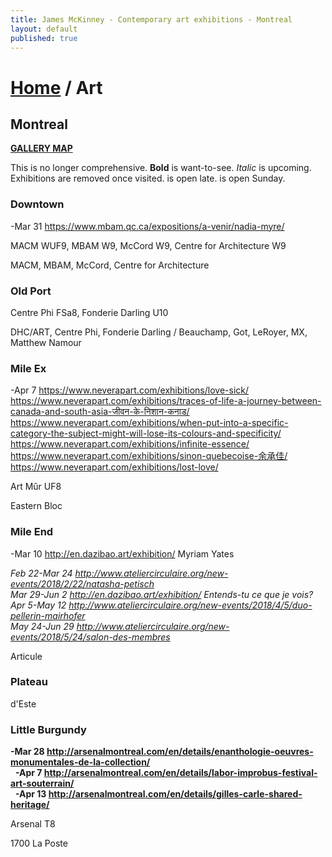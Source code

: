 ```yaml
---
title: James McKinney - Contemporary art exhibitions - Montreal
layout: default
published: true
---
```


# [Home](/) / Art

## Montreal

**[GALLERY MAP](https://www.google.com/maps/d/u/0/edit?mid=1pKDvWCvnInNN2igV2ruxxL_srzE)**

This is no longer comprehensive. <span class="glyphicon glyphicon-info-sign" aria-hidden="true"></span> <strong>Bold</strong> is want-to-see. <em>Italic</em> is upcoming. Exhibitions are removed once visited. <span class="glyphicon glyphicon-time" aria-hidden="true"></span> is open late. <span class="glyphicon glyphicon-calendar" aria-hidden="true"></span> is open Sunday.

### Downtown

-Mar 31 <https://www.mbam.qc.ca/expositions/a-venir/nadia-myre/>  

<span class="glyphicon glyphicon-time" aria-hidden="true"></span> MACM WUF9, MBAM W9, McCord W9, Centre for Architecture W9

<span class="glyphicon glyphicon-calendar" aria-hidden="true"></span> MACM, MBAM, McCord, Centre for Architecture

### Old Port

<span class="glyphicon glyphicon-time" aria-hidden="true"></span> Centre Phi FSa8, Fonderie Darling U10

<span class="glyphicon glyphicon-calendar" aria-hidden="true"></span> DHC/ART, Centre Phi, Fonderie Darling / Beauchamp, Got, LeRoyer, MX, Matthew Namour

### Mile Ex

-Apr 7 <https://www.neverapart.com/exhibitions/love-sick/> <https://www.neverapart.com/exhibitions/traces-of-life-a-journey-between-canada-and-south-asia-जीवन-के-निशान-कनाड/> <https://www.neverapart.com/exhibitions/when-put-into-a-specific-category-the-subject-might-will-lose-its-colours-and-specificity/> <https://www.neverapart.com/exhibitions/infinite-essence/> <https://www.neverapart.com/exhibitions/sinon-quebecoise-余承佳/> <https://www.neverapart.com/exhibitions/lost-love/>  

<span class="glyphicon glyphicon-time" aria-hidden="true"></span> Art Mûr UF8

<span class="glyphicon glyphicon-calendar" aria-hidden="true"></span> Eastern Bloc

### Mile End

-Mar 10 <http://en.dazibao.art/exhibition/> Myriam Yates  

_Feb 22-Mar 24 <http://www.ateliercirculaire.org/new-events/2018/2/22/natasha-petisch>_  
_Mar 29-Jun 2 <http://en.dazibao.art/exhibition/> Entends-tu ce que je vois?_  
_Apr 5-May 12 <http://www.ateliercirculaire.org/new-events/2018/4/5/duo-pellerin-mairhofer>_  
_May 24-Jun 29 <http://www.ateliercirculaire.org/new-events/2018/5/24/salon-des-membres>_  

<span class="glyphicon glyphicon-calendar" aria-hidden="true"></span> Articule

### Plateau

<span class="glyphicon glyphicon-calendar" aria-hidden="true"></span> d'Este

### Little Burgundy

**-Mar 28 <http://arsenalmontreal.com/en/details/enanthologie-oeuvres-monumentales-de-la-collection/>**  
  **-Apr 7 <http://arsenalmontreal.com/en/details/labor-improbus-festival-art-souterrain/>**  
  **-Apr 13 <http://arsenalmontreal.com/en/details/gilles-carle-shared-heritage/>**  

<span class="glyphicon glyphicon-time" aria-hidden="true"></span> Arsenal T8

<span class="glyphicon glyphicon-calendar" aria-hidden="true"></span> 1700 La Poste
